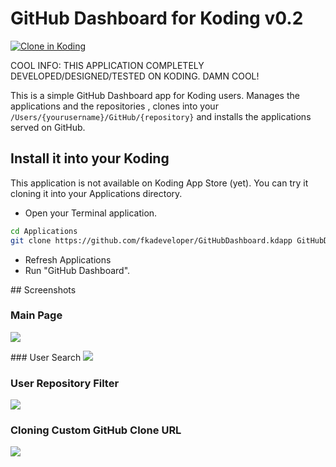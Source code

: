 # GitHub Dashboard for Koding v0.2

[![Clone in Koding](http://kbutton.org/app.png)](http://kbutton.org/f/GitHubDashboard.kdapp)


COOL INFO: THIS APPLICATION COMPLETELY DEVELOPED/DESIGNED/TESTED ON KODING. DAMN COOL!

This is a simple GitHub Dashboard app for Koding users. Manages the applications and the repositories
, clones into your `/Users/{yourusername}/GitHub/{repository}` and installs the applications served
on GitHub.

## Install it into your Koding

This application is not available on Koding App Store (yet). You can try it cloning it into your Applications
directory.

- Open your Terminal application.

```bash
cd Applications
git clone https://github.com/fkadeveloper/GitHubDashboard.kdapp GitHubDashboard.kdapp
```
- Refresh Applications
- Run "GitHub Dashboard".


## Screenshots

### Main Page
![](https://raw.github.com/f/GitHubDashboard.kdapp/master/resources/screenshots/github1.png)

### User Search
![](https://raw.github.com/f/GitHubDashboard.kdapp/master/resources/screenshots/github2.png)

### User Repository Filter
![](https://raw.github.com/f/GitHubDashboard.kdapp/master/resources/screenshots/github3.png)

### Cloning Custom GitHub Clone URL
![](https://raw.github.com/f/GitHubDashboard.kdapp/master/resources/screenshots/github4.png)
